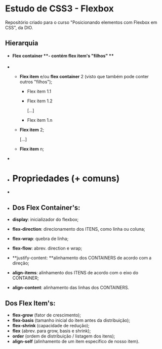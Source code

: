# Estudo de CSS3 - Flexbox

Repositório criado para o curso "Posicionando elementos com Flexbox em CSS", da DIO.

## Hierarquia

- #### Flex container **- contém flex item's "filhos" **

- - **Flex item** e/ou **flex container** 2 (visto que também pode conter outros "filhos");

    - Flex item 1.1

    - Flex item 1.2

      [...]

    - Flex item 1.n

  - **Flex item** 2;

    [...]

  - **Flex item** n;

- 

- # Propriedades (+  comuns)

- 

- ## Dos Flex Container's:

- **display**: inicializador do flexbox;
- **flex-direction**: direcionamento dos ITENS, como linha ou coluna;
- **flex-wrap**: quebra de linha;
- **flex-flow**: abrev. direction e wrap;
- **justify-content: **alinhamento dos CONTAINERS de acordo com a direção;
- **align-items**: alinhamento dos ITENS de acordo com o eixo do CONTAINER;
- **align-content**: alinhamento das linhas dos CONTAINERS.



## Dos Flex Item's:

- **flex-grow** (fator de crescimento);
- **flex-basis** (tamanho inicial do item     antes da distribuição);
- **flex-shrink** (capacidade de redução);
- **flex** (abrev. para grow, basis e     shrink);
- **order** (ordem de distribuição /     listagem dos itens);
- **align-self** (alinhamento de um item     específico de nosso item).

